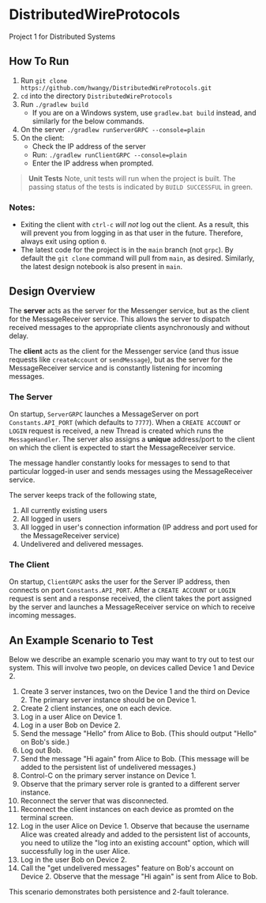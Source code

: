 # DistributedWireProtocols
Project 1 for Distributed Systems

## How To Run

1. Run `git clone https://github.com/hwangy/DistributedWireProtocols.git`
2. `cd` into the directory `DistributedWireProtocols`
3. Run `./gradlew build`
   * If you are on a Windows system, use `gradlew.bat build` instead, and similarly
     for the below commands.
4. On the server `./gradlew runServerGRPC --console=plain`
5. On the client:
   * Check the IP address of the server
   * Run: `./gradlew runClientGRPC --console=plain`
   * Enter the IP address when prompted.

>**Unit Tests**
>Note, unit tests will run when the project is built. The passing status of the tests
>is indicated by `BUILD SUCCESSFUL` in green.

### Notes:
* Exiting the client with `ctrl-c` *will not* log out the client. As a result,
    this will prevent you from logging in as that user in the future. Therefore,
    always exit using option `0`.
* The latest code for the project is in the `main` branch (not `grpc`). By default
    the `git clone` command will pull from `main`, as desired. Similarly, the latest
    design notebook is also present in `main`.

## Design Overview
The **server** acts as the server for the Messenger service, but as the client for the
MessageReceiver service. This allows the server to dispatch received messages to the
appropriate clients asynchronously and without delay.

The **client** acts as the client for the Messenger service (and thus issue requests like
`createAccount` or `sendMessage`), but as the server for the MessageReceiver service
and is constantly listening for incoming messages.

### The Server
On startup, `ServerGRPC` launches a MessageServer on port `Constants.API_PORT`
(which defaults to `7777`). When a `CREATE ACCOUNT` or `LOGIN` request is received, a
new Thread is created which runs the `MessageHandler`. The server also assigns a
**unique** address/port to the client on which the client is expected to start the
MessageReceiver service.

The message handler constantly looks for messages to send to that particular logged-in
user and sends messages using the MessageReceiver service.

The server keeps track of the following state,
1. All currently existing users
2. All logged in users
3. All logged in user's connection information (IP address and port used for the 
    MessageReceiver service)
4. Undelivered and delivered messages.

### The Client
On startup, `ClientGRPC` asks the user for the Server IP address, then connects on
port `Constants.API_PORT`. After a `CREATE ACCOUNT` or `LOGIN` request is sent and a
response received, the client takes the port assigned by the server and launches a
MessageReceiver service on which to receive incoming messages.
   
## An Example Scenario to Test

Below we describe an example scenario you may want to try out to test our system. This will involve 
two people, on devices called Device 1 and Device 2.

1. Create 3 server instances, two on the Device 1 and the third on Device 2. The primary server instance should be on Device 1.
2. Create 2 client instances, one on each device.
3. Log in a user Alice on Device 1.
4. Log in a user Bob on Device 2.
5. Send the message "Hello" from Alice to Bob. (This should output "Hello" on Bob's side.)
6. Log out Bob.
7. Send the message "Hi again" from Alice to Bob. (This message will be added to the persistent list of undelivered messages.)
8. Control-C on the primary server instance on Device 1.
9. Observe that the primary server role is granted to a different server instance.
10. Reconnect the server that was disconnected.
11. Reconnect the client instances on each device as promted on the terminal screen.
12. Log in the user Alice on Device 1. Observe that because the username Alice was created already and added to the persistent list of accounts, you need to utilize the "log into an existing account" option, which will successfully log in the user Alice.
13. Log in the user Bob on Device 2.
14. Call the "get undelivered messages" feature on Bob's account on Device 2. Observe that the message "Hi again" is sent from Alice to Bob.

This scenario demonstrates both persistence and 2-fault tolerance.